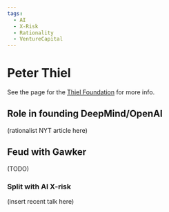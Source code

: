 ```yaml
---
tags:
  - AI
  - X-Risk
  - Rationality
  - VentureCapital
---
```

# Peter Thiel

See the page for the [Thiel Foundation](../Cartography/Twiliberia/Thiel%20Foundation.md) for more info.


## Role in founding DeepMind/OpenAI

(rationalist NYT article here)

## Feud with Gawker

(TODO)

### Split with AI X-risk

(insert recent talk here)